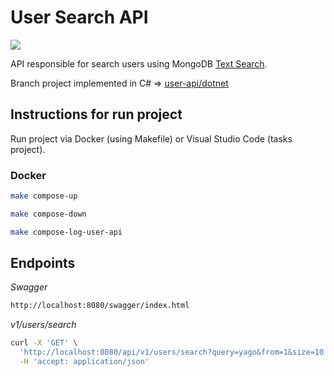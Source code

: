 # User Search API

![](https://github.com/yagoluiz/user-api/workflows/Docker%20Image%20CI/badge.svg)

API responsible for search users using MongoDB [Text Search](https://docs.mongodb.com/manual/text-search).

Branch project implemented in C# => [user-api/dotnet](https://github.com/yagoluiz/user-api/tree/dotnet)

## Instructions for run project

Run project via Docker (using Makefile) or Visual Studio Code (tasks project).

### Docker

```bash
make compose-up
```

```bash
make compose-down
```

```bash
make compose-log-user-api
```

## Endpoints

*Swagger*

```bash
http://localhost:8080/swagger/index.html
```

*v1/users/search*

```bash
curl -X 'GET' \
  'http://localhost:8080/api/v1/users/search?query=yago&from=1&size=10' \
  -H 'accept: application/json'
```
